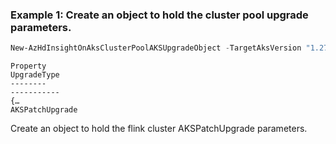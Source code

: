 ### Example 1: Create an object to hold the cluster pool upgrade parameters.
```powershell
New-AzHdInsightOnAksClusterPoolAKSUpgradeObject -TargetAksVersion "1.27.9" -UpgradeClusterPool $true-UpgradeClusterPool $false
```

```output
Property                                                                                                                                    UpgradeType
--------                                                                                                                                    -----------
{…                                                                                                                                          AKSPatchUpgrade
```

Create an object to hold the flink cluster AKSPatchUpgrade parameters.
